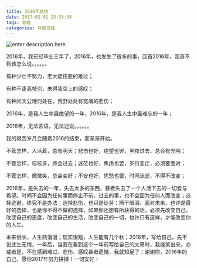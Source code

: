 ```yaml
---
title: 2016年总结
date: 2017-02-01 23:53:34
tags: 总结
categories: 年度总结
---
```

![enter description here][1]

2016年，我已经毕业三年了，2016年，也发生了很多的事，回首2016年，我真不到该怎么说。。。。。。

有种少壮不努力，老大徒伤悲的难过；

有种不逢高枝引，未得凌空上的感叹；

有种问天公理何处在，荒野处处有冤魂的悲伤；

2016年，是我人生中最绝望的一年，2016年，是我人生中最难忘的一年；

2016年，无法言语，无法述说。。。。。。

我的艰苦岁月会随着2016的结束，而渐渐开始。

不管怎样，人活着，总有明天；悲伤也好，绝望也罢，黑夜过去，总会有光明；

不管怎样，咬咬牙，终会过去；迷茫也好，焦虑也罢，岁月变迁，必须要面对；

不管怎样，微微笑，总会变好；不安也好，忧愁也罢，时间流逝，不得不改变；

2016年，是失去的一年，失去太多的东西，甚者失去了一个人活下去的一切爱与希望。时间不会因为任何事而停止不前，过去的事，也不会因为任何人而改变；选择逃避，终究不是办法；选择悲伤，也只是徒劳；擦干眼泪，面对未来，也许是最好的选择，也是你不得不做的选择，如果你还想有所获得的话，必须先改变自己。改变自己的态度，改变自己的生活，改变自己的一切，也许只有这样，才能改变你的人生。

未来很长，人生路漫漫；现实很短，人生能有几个秋；2016年，写给自己，先不说此生无悔，一年后，当我在看到这个一年前写给自己的文章时，我能笑出来，亦或者是，不在感到难过、悲伤、感叹甚者遗憾，我就知足了；谢谢你，2016年的自己，愿你2017年努力拼搏！一切安好！


  [1]: https://www.github.com/ChangHub/BlogImages/raw/master/%E8%B7%AF.jpg "路"
